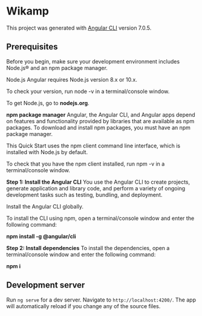 # Wikamp

This project was generated with [Angular CLI](https://github.com/angular/angular-cli) version 7.0.5.

## Prerequisites
Before you begin, make sure your development environment includes Node.js® and an npm package manager.

Node.js
Angular requires Node.js version 8.x or 10.x.

To check your version, run node -v in a terminal/console window.

To get Node.js, go to __nodejs.org__.

__npm package manager__
Angular, the Angular CLI, and Angular apps depend on features and functionality provided by libraries that are available as npm packages. To download and install npm packages, you must have an npm package manager.

This Quick Start uses the npm client command line interface, which is installed with Node.js by default.

To check that you have the npm client installed, run npm -v in a terminal/console window.

__Step 1: Install the Angular CLI__
You use the Angular CLI to create projects, generate application and library code, and perform a variety of ongoing development tasks such as testing, bundling, and deployment.

Install the Angular CLI globally.

To install the CLI using npm, open a terminal/console window and enter the following command:

__npm install -g @angular/cli__


__Step 2: Install dependencies__
To install the dependencies, open a terminal/console window and enter the following command:

__npm i__

## Development server

Run `ng serve` for a dev server. Navigate to `http://localhost:4200/`. The app will automatically reload if you change any of the source files.

